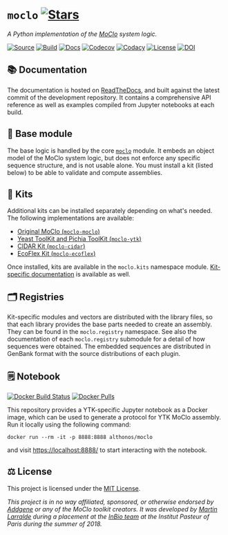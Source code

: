 # `moclo` [![Stars](https://img.shields.io/github/stars/althonos/moclo.svg?style=social&maxAge=3600&label=Star)](https://github.com/althonos/moclo/stargazers)

*A Python implementation of the [MoClo](https://www.addgene.org/cloning/moclo/) system logic.*

[![Source](https://img.shields.io/badge/source-GitHub-303030.svg?maxAge=3600&style=flat-square)](https://github.com/althonos/moclo)
[![Build](https://img.shields.io/github/workflow/status/althonos/moclo/Test?style=flat-square&maxAge=3600)](https://github.com/althonos/moclo/actions)
[![Docs](https://img.shields.io/readthedocs/moclo.svg?maxAge=3600&style=flat-square)](https://moclo.readthedocs.io/)
[![Codecov](https://img.shields.io/codecov/c/github/althonos/moclo/master.svg?style=flat-square&maxAge=600)](https://codecov.io/gh/althonos/moclo)
[![Codacy](https://img.shields.io/codacy/grade/5b29a9c0d91f4e82944a46997bd9a480/master.svg?style=flat-square&maxAge=300)](https://www.codacy.com/app/althonos/moclo)
[![License](https://img.shields.io/pypi/l/moclo.svg?style=flat-square&maxAge=300)](https://choosealicense.com/licenses/mit/)
[![DOI](https://img.shields.io/badge/doi-10.5281%2Fzenodo.1401815-blue.svg?style=flat-square&maxAge=31536000)](https://zenodo.org/badge/latestdoi/138012703)

## 📚 Documentation

The documentation is hosted on [ReadTheDocs](https://moclo.readthedocs.org),
and built against the latest commit of the development repository. It contains
a comprehensive API reference as well as examples compiled from Jupyter
notebooks at each build.


## 🔩 Base module

The base logic is handled by the core [`moclo`](https://github.com/althonos/moclo/tree/master/moclo)
module. It embeds an object model of the MoClo system logic, but does not enforce
any specific sequence structure, and is not usable alone. You must install a kit
(listed below) to be able to validate and compute assemblies.


## 🧰 Kits

Additional kits can be installed separately depending on what's needed. The
following implementations are available:

* [Original MoClo (`moclo-moclo`)](https://github.com/althonos/moclo/tree/master/moclo-moclo)
* [Yeast ToolKit and Pichia ToolKit (`moclo-ytk`)](https://github.com/althonos/moclo/tree/master/moclo-ytk)
* [CIDAR Kit (`moclo-cidar`)](https://github.com/althonos/moclo/tree/master/moclo-cidar)
* [EcoFlex Kit (`moclo-ecoflex`)](https://github.com/althonos/moclo/tree/master/moclo-ecoflex)

Once installed, kits are available in the `moclo.kits` namespace module.
[Kit-specific documentation](https://moclo.readthedocs.io/en/latest/#kits) is
available as well.


## 🗂️ Registries

Kit-specific modules and vectors are distributed with the library files, so that
each library provides the base parts needed to create an assembly. They can be
found in the `moclo.registry` namespace. See also the documentation of each
`moclo.registry` submodule for a detail of how sequences were obtained. The
embedded sequences are distributed in GenBank format with the source distributions
of each plugin.


## 🗒️ Notebook

[![Docker Build Status](https://img.shields.io/docker/build/althonos/moclo.svg?style=flat-square&maxAge=3600)](https://hub.docker.com/r/althonos/moclo/builds/) [![Docker Pulls](https://img.shields.io/docker/pulls/althonos/moclo.svg?style=flat-square&maxAge=3600)](https://hub.docker.com/r/althonos/moclo/)

This repository provides a YTK-specific Jupyter notebook as a Docker image,
which can be used to generate a protocol for YTK MoClo assembly. Run it locally
using the following command:
```console
docker run --rm -it -p 8888:8888 althonos/moclo
```
and visit [https://localhost:8888/](https://localhost:8888/) to start interacting
with the notebook.


## ⚖️ License

This project is licensed under the [MIT License](http://choosealicense.com/licenses/mit/).

*This project is in no way affiliated, sponsored, or otherwise endorsed by [Addgene](https://www.addgene.org) or any of the MoClo toolkit creators.
It was developed by [Martin Larralde](https://github.com/althonos/pyhmmer)
during a placement at the [InBio team](https://research.pasteur.fr/en/team/experimental-and-computational-methods-for-modeling-cellular-processes/)
at the Institut Pasteur of Paris during the summer of 2018.*
